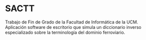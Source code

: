 SACTT
=====

Trabajo de Fin de Grado de la Facultad de Informática de la UCM. Aplicación software de escritorio que simula un diccionario inverso especializado sobre la terminología del dominio ferroviario.

